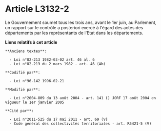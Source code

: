 # Article L3132-2

Le Gouvernement soumet tous les trois ans, avant le 1er juin, au Parlement, un rapport sur le contrôle a posteriori exercé à
l'égard des actes des départements par les représentants de l'Etat dans les départements.

**Liens relatifs à cet article**

	**Anciens textes**:

	  - Loi n°82-213 1982-03-02 art. 46 al. 6
	  - Loi n°82-213 du 2 mars 1982 - art. 46 (Ab)

	**Codifié par**:

	  - Loi n°96-142 1996-02-21

	**Modifié par**:

	  - Loi n°2004-809 du 13 août 2004 - art. 141 () JORF 17 août 2004 en vigueur le 1er janvier 2005

	**Cité par**:

	  - Loi n°2011-525 du 17 mai 2011 - art. 69 (V)
	  - Code général des collectivités territoriales - art. R5421-5 (V)
